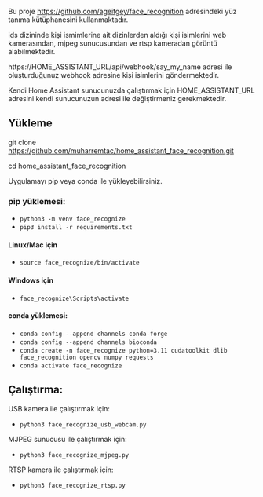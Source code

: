 Bu proje https://github.com/ageitgey/face_recognition adresindeki yüz tanıma kütüphanesini kullanmaktadır.

ids dizininde kişi ismimlerine ait dizinlerden aldığı kişi isimlerini web kamerasından, mjpeg sunucusundan ve rtsp kameradan görüntü alabilmektedir.

https://HOME_ASSISTANT_URL/api/webhook/say_my_name adresi ile oluşturduğunuz webhook adresine kişi isimlerini göndermektedir.

Kendi Home Assistant sunucunuzda çalıştırmak için HOME_ASSISTANT_URL adresini kendi sunucunuzun adresi ile değiştirmeniz gerekmektedir.

## Yükleme

git clone https://github.com/muharremtac/home_assistant_face_recognition.git

cd home_assistant_face_recognition

Uygulamayı pip veya conda ile yükleyebilirsiniz.

### pip yüklemesi:

* `python3 -m venv face_recognize`
* `pip3 install -r requirements.txt`

#### Linux/Mac için
* `source face_recognize/bin/activate`

#### Windows için
* `face_recognize\Scripts\activate`

#### conda yüklemesi:
* `conda config --append channels conda-forge`
* `conda config --append channels bioconda`
* `conda create -n face_recognize python=3.11 cudatoolkit dlib face_recognition opencv numpy requests`
* `conda activate face_recognize`

## Çalıştırma:

USB kamera ile çalıştırmak için:
* `python3 face_recognize_usb_webcam.py`

MJPEG sunucusu ile çalıştırmak için:
* `python3 face_recognize_mjpeg.py`

RTSP kamera ile çalıştırmak için:
* `python3 face_recognize_rtsp.py`